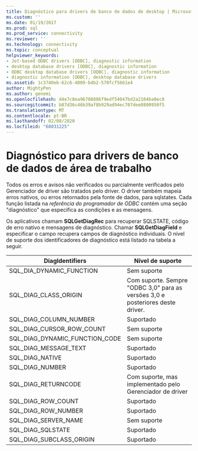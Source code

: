 ```yaml
---
title: Diagnóstico para drivers de banco de dados de desktop | Microsoft Docs
ms.custom: ''
ms.date: 01/19/2017
ms.prod: sql
ms.prod_service: connectivity
ms.reviewer: ''
ms.technology: connectivity
ms.topic: conceptual
helpviewer_keywords:
- Jet-based ODBC drivers [ODBC], diagnostic information
- desktop database drivers [ODBC], diagnostic information
- ODBC desktop database drivers [ODBC], diagnostic information
- diagnostic information [ODBC], desktop database drivers
ms.assetid: 1c3740eb-62c6-4009-b4b2-570fcf5661e4
author: MightyPen
ms.author: genemi
ms.openlocfilehash: d4e7c8ea96708886f9edf54047bd2a2104ba0ec8
ms.sourcegitcommit: b87d36c46b39af8b929ad94ec707dee8800950f5
ms.translationtype: MT
ms.contentlocale: pt-BR
ms.lasthandoff: 02/08/2020
ms.locfileid: "68031225"
---
```

# <a name="diagnostics-for-desktop-database-drivers"></a>Diagnóstico para drivers de banco de dados de área de trabalho
Todos os erros e avisos não verificados ou parcialmente verificados pelo Gerenciador de driver são tratados pelo driver. O driver também mapeia erros nativos, ou erros retornados pela fonte de dados, para sqlstates. Cada função listada na *referência do programador de ODBC* contém uma seção "diagnóstico" que especifica as condições e as mensagens.  
  
 Os aplicativos chamam **SQLGetDiagRec** para recuperar SQLSTATE, código de erro nativo e mensagens de diagnóstico. Chamar **SQLGetDiagField** e especificar o campo recupera campos de diagnóstico individuais. O nível de suporte dos identificadores de diagnóstico está listado na tabela a seguir.  
  
|DiagIdentifiers|Nível de suporte|  
|---------------------|-------------------|  
|SQL_DIA_DYNAMIC_FUNCTION|Sem suporte|  
|SQL_DIAG_CLASS_ORIGIN| Com suporte. Sempre "ODBC 3,0" para as versões 3,0 e posteriores deste driver.|  
|SQL_DIAG_COLUMN_NUMBER|Suportado|  
|SQL_DIAG_CURSOR_ROW_COUNT|Sem suporte|  
|SQL_DIAG_DYNAMIC_FUNCTION_CODE|Sem suporte|  
|SQL_DIAG_MESSAGE_TEXT|Suportado|  
|SQL_DIAG_NATIVE|Suportado|  
|SQL_DIAG_NUMBER|Suportado|  
|SQL_DIAG_RETURNCODE|Com suporte, mas implementado pelo Gerenciador de driver|  
|SQL_DIAG_ROW_COUNT|Suportado|  
|SQL_DIAG_ROW_NUMBER|Suportado|  
|SQL_DIAG_SERVER_NAME|Sem suporte|  
|SQL_DIAG_SQLSTATE|Suportado|  
|SQL_DIAG_SUBCLASS_ORIGIN|Suportado|
